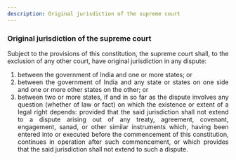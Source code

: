 ```yaml
---
description: Original jurisdiction of the supreme court
---
```


### Original jurisdiction of the supreme court
<div style="text-align: justify">

Subject to the provisions of this constitution, the supreme court shall, to the exclusion of any other court, have original jurisdiction in any dispute:

</div>

1. <div style="text-align: justify"> between the government of India and one or more states; or
2. <div style="text-align: justify"> between the government of India and any state or states on one side and one or more other states on the other; or
3. <div style="text-align: justify"> between two or more states, if and in so far as the dispute involves any question (whether of law or fact) on which the existence or extent of a legal right depends: provided that the said jurisdiction shall not extend to a dispute arising out of any treaty, agreement, covenant, engagement, sanad, or other similar instruments which, having been entered into or executed before the commencement of this constitution, continues in operation after such commencement, or which provides that the said jurisdiction shall not extend to such a dispute.

</div>
